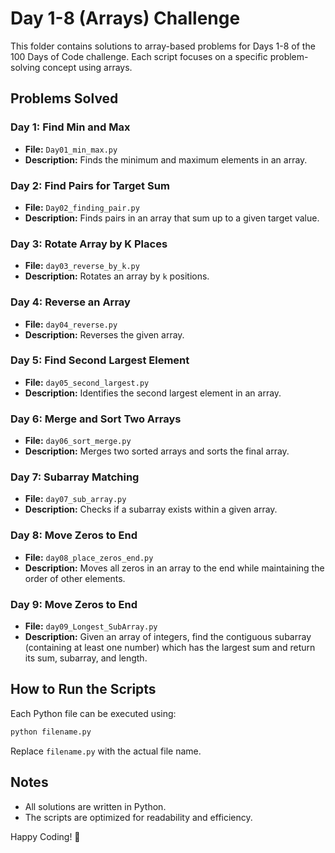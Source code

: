 # Day 1-8 (Arrays) Challenge

This folder contains solutions to array-based problems for Days 1-8 of the 100 Days of Code challenge. Each script focuses on a specific problem-solving concept using arrays.

## Problems Solved

### Day 1: Find Min and Max
- **File:** `Day01_min_max.py`
- **Description:** Finds the minimum and maximum elements in an array.

### Day 2: Find Pairs for Target Sum
- **File:** `Day02_finding_pair.py`
- **Description:** Finds pairs in an array that sum up to a given target value.

### Day 3: Rotate Array by K Places
- **File:** `day03_reverse_by_k.py`
- **Description:** Rotates an array by `k` positions.

### Day 4: Reverse an Array
- **File:** `day04_reverse.py`
- **Description:** Reverses the given array.

### Day 5: Find Second Largest Element
- **File:** `day05_second_largest.py`
- **Description:** Identifies the second largest element in an array.

### Day 6: Merge and Sort Two Arrays
- **File:** `day06_sort_merge.py`
- **Description:** Merges two sorted arrays and sorts the final array.

### Day 7: Subarray Matching
- **File:** `day07_sub_array.py`
- **Description:** Checks if a subarray exists within a given array.

### Day 8: Move Zeros to End
- **File:** `day08_place_zeros_end.py`
- **Description:** Moves all zeros in an array to the end while maintaining the order of other elements.

### Day 9: Move Zeros to End
- **File:** `day09_Longest_SubArray.py`
- **Description:** Given an array of integers, find the contiguous subarray (containing at least one number) which has the largest sum and return its sum, subarray, and length.

## How to Run the Scripts
Each Python file can be executed using:
```bash
python filename.py
```
Replace `filename.py` with the actual file name.

## Notes
- All solutions are written in Python.
- The scripts are optimized for readability and efficiency.

Happy Coding! 🚀
